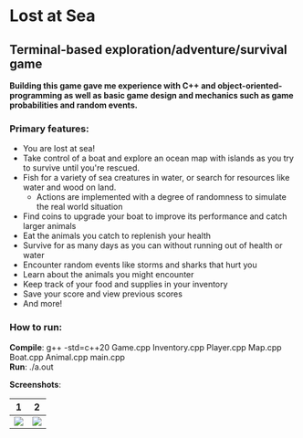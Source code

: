 # Lost at Sea

## Terminal-based exploration/adventure/survival game 

**Building this game gave me experience with C++ and object-oriented-programming as well as basic game design and mechanics such as game probabilities and random events.**

### Primary features:
- You are lost at sea!
- Take control of a boat and explore an ocean map with islands as you try to survive until you're rescued.
- Fish for a variety of sea creatures in water, or search for resources like water and wood on land.
  - Actions are implemented with a degree of randomness to simulate the real world situation
- Find coins to upgrade your boat to improve its performance and catch larger animals
- Eat the animals you catch to replenish your health
- Survive for as many days as you can without running out of health or water
- Encounter random events like storms and sharks that hurt you
- Learn about the animals you might encounter
- Keep track of your food and supplies in your inventory
- Save your score and view previous scores
- And more!

### How to run:
**Compile**: g++ -std=c++20 Game.cpp Inventory.cpp Player.cpp Map.cpp Boat.cpp Animal.cpp main.cpp    
**Run**: ./a.out

**Screenshots**:  

1                          | 2                             
:-------------------------:|:-------------------------:
![](https://user-images.githubusercontent.com/48075045/159587003-782bfadb-a5ca-42bd-a4bd-f566e9ef387d.png)  |  ![](https://user-images.githubusercontent.com/48075045/159587020-80008611-f6d6-4abe-a2c7-ca1eb2cb6735.png)

